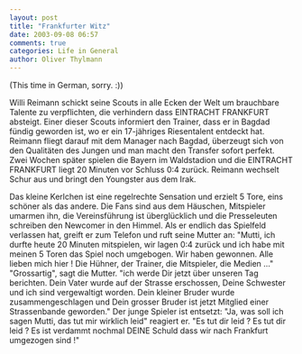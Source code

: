 ```yaml
---
layout: post
title: "Frankfurter Witz"
date: 2003-09-08 06:57
comments: true
categories: Life in General
author: Oliver Thylmann
---
```



(This time in German, sorry. :))

Willi Reimann schickt seine Scouts in alle Ecken der Welt um brauchbare Talente zu verpflichten, die verhindern dass EINTRACHT FRANKFURT absteigt. Einer dieser Scouts informiert den Trainer, dass er in Bagdad fündig geworden ist, wo er ein 17-jähriges Riesentalent entdeckt hat. Reimann fliegt darauf mit dem Manager nach Bagdad, überzeugt sich von den Qualitäten des Jungen und man macht den Transfer sofort perfekt. Zwei Wochen später spielen die Bayern im Waldstadion und die EINTRACHT FRANKFURT liegt 20 Minuten vor Schluss 0:4 zurück. Reimann wechselt Schur aus und bringt den Youngster aus dem Irak. 

Das kleine Kerlchen ist eine regelrechte Sensation und erzielt 5 Tore, eins schöner als das andere. Die Fans sind aus dem Häuschen, Mitspieler umarmen ihn, die Vereinsführung ist überglücklich und die Presseleuten schreiben den Newcomer in den Himmel. Als er endlich das Spielfeld verlassen hat, greift er zum Telefon und ruft seine Mutter an: &quot;Mutti, ich durfte heute 20 Minuten mitspielen, wir lagen 0:4 zurück und ich habe mit meinen 5 Toren das Spiel noch umgebogen. Wir haben gewonnen. Alle lieben mich hier ! Die Hühner, der Trainer, die Mitspieler, die Medien ...&quot; &quot;Grossartig&quot;, sagt die Mutter. &quot;ich werde Dir jetzt über unseren Tag berichten. Dein Vater wurde auf der Strasse erschossen, Deine Schwester und ich sind vergewaltigt worden. Dein kleiner Bruder wurde zusammengeschlagen und Dein grosser Bruder ist jetzt Mitglied einer Strassenbande geworden.&quot; Der junge Spieler ist entsetzt: &quot;Ja, was soll ich sagen Mutti, das tut mir wirklich leid&quot; reagiert er. &quot;Es tut dir leid ? Es tut dir leid ? Es ist verdammt nochmal DEINE Schuld dass wir nach Frankfurt umgezogen sind !&quot;


